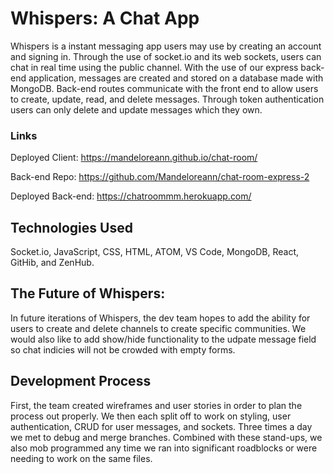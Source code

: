 # Whispers: A Chat App
Whispers is a instant messaging app users may use by creating an
account and signing in. Through the use of socket.io and its web
sockets, users can chat in real time using the public channel.
With the use of our express back-end application, messages are
created and stored on a database made with MongoDB. Back-end
routes communicate with the front end to allow users to create,
update, read, and delete messages. Through token authentication
users can only delete and update messages which they own.

### Links
Deployed Client: <https://mandeloreann.github.io/chat-room/>


Back-end Repo: <https://github.com/Mandeloreann/chat-room-express-2>


Deployed Back-end: <https://chatroommm.herokuapp.com/>


## Technologies Used
Socket.io, JavaScript, CSS, HTML, ATOM, VS Code, MongoDB, React,
GitHib, and ZenHub.

## The Future of Whispers:
In future iterations of Whispers, the dev team hopes to add
the ability for users to create and delete channels to create
specific communities. We would also like to add show/hide
functionality to the udpate message field so chat indicies will
not be crowded with empty forms.

## Development Process
First, the team created wireframes and user stories in order to
plan the process out properly. We then each split off to work on
styling, user authentication, CRUD for user messages, and sockets.
Three times a day we met to debug and merge branches. Combined with
these stand-ups, we also mob programmed any time we ran into
significant roadblocks or were needing to work on the same files.
